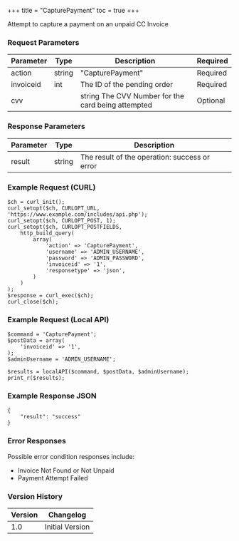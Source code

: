 +++
title = "CapturePayment"
toc = true
+++

Attempt to capture a payment on an unpaid CC Invoice

### Request Parameters

| Parameter | Type | Description | Required |
| --------- | ---- | ----------- | -------- |
| action | string | "CapturePayment" | Required |
| invoiceid | int | The ID of the pending order | Required |
| cvv |  | string The CVV Number for the card being attempted | Optional |

### Response Parameters

| Parameter | Type | Description |
| --------- | ---- | ----------- |
| result | string | The result of the operation: success or error |


### Example Request (CURL)

```
$ch = curl_init();
curl_setopt($ch, CURLOPT_URL, 'https://www.example.com/includes/api.php');
curl_setopt($ch, CURLOPT_POST, 1);
curl_setopt($ch, CURLOPT_POSTFIELDS,
    http_build_query(
        array(
            'action' => 'CapturePayment',
            'username' => 'ADMIN_USERNAME',
            'password' => 'ADMIN_PASSWORD',
            'invoiceid' => '1',
            'responsetype' => 'json',
        )
    )
);
$response = curl_exec($ch);
curl_close($ch);
```


### Example Request (Local API)

```
$command = 'CapturePayment';
$postData = array(
    'invoiceid' => '1',
);
$adminUsername = 'ADMIN_USERNAME';

$results = localAPI($command, $postData, $adminUsername);
print_r($results);
```


### Example Response JSON

```
{
    "result": "success"
}
```


### Error Responses

Possible error condition responses include:

* Invoice Not Found or Not Unpaid
* Payment Attempt Failed


### Version History

| Version | Changelog |
| ------- | --------- |
| 1.0 | Initial Version |
